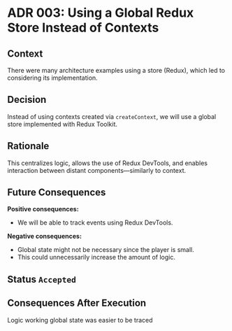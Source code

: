 # ADR 003: Using a Global Redux Store Instead of Contexts

## Context

There were many architecture examples using a store (Redux), which led to considering its implementation.

## Decision

Instead of using contexts created via `createContext`, we will use a global store implemented with Redux Toolkit.

## Rationale

This centralizes logic, allows the use of Redux DevTools, and enables interaction between distant components—similarly to context.

## Future Consequences

**Positive consequences:**
- We will be able to track events using Redux DevTools.

**Negative consequences:**
- Global state might not be necessary since the player is small.
- This could unnecessarily increase the amount of logic.

## Status `Accepted`

## Consequences After Execution

Logic working global state was easier to be traced
